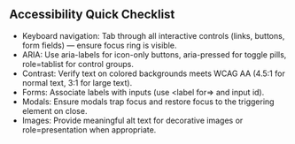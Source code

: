 Accessibility Quick Checklist
-----------------------------

- Keyboard navigation: Tab through all interactive controls (links, buttons, form fields) — ensure focus ring is visible.
- ARIA: Use aria-labels for icon-only buttons, aria-pressed for toggle pills, role=tablist for control groups.
- Contrast: Verify text on colored backgrounds meets WCAG AA (4.5:1 for normal text, 3:1 for large text).
- Forms: Associate labels with inputs (use <label for=> and input id).
- Modals: Ensure modals trap focus and restore focus to the triggering element on close.
- Images: Provide meaningful alt text for decorative images or role=presentation when appropriate.
